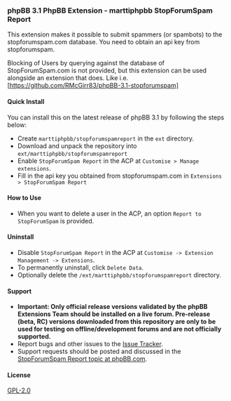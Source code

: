 ### phpBB 3.1 PhpBB Extension - marttiphpbb StopForumSpam Report

This extension makes it possible to submit spammers (or spambots) to the stopforumspam.com database. You need to obtain an api key from stopforumspam.

Blocking of Users by querying against the database of StopForumSpam.com is not provided, but this extension can be used alongside an extension that does. Like i.e. [https://github.com/RMcGirr83/phpBB-3.1-stopforumspam]

#### Quick Install

You can install this on the latest release of phpBB 3.1 by following the steps below:

* Create `marttiphpbb/stopforumspamreport` in the `ext` directory.
* Download and unpack the repository into `ext/marttiphpbb/stopforumspamreport`
* Enable `StopForumSpam Report` in the ACP at `Customise > Manage extensions`.
* Fill in the api key you obtained from stopforumspam.com in `Extensions > StopForumSpam Report`

#### How to Use

* When you want to delete a user in the ACP, an option `Report to StopForumSpam` is provided.

#### Uninstall

* Disable `StopForumSpam Report` in the ACP at `Customise -> Extension Management -> Extensions`.
* To permanently uninstall, click `Delete Data`.
* Optionally delete the `/ext/marttiphpbb/stopforumspamreport` directory.

#### Support

* **Important: Only official release versions validated by the phpBB Extensions Team should be installed on a live forum. Pre-release (beta, RC) versions downloaded from this repository are only to be used for testing on offline/development forums and are not officially supported.**
* Report bugs and other issues to the [Issue Tracker](https://github.com/marttiphpbb/phpbb-ext-stopforumspamreport/issues).
* Support requests should be posted and discussed in the [StopForumSpam Report topic at phpBB.com](https://www.phpbb.com/community/viewtopic.php?f=456&t=).

#### License

[GPL-2.0](license.txt)
